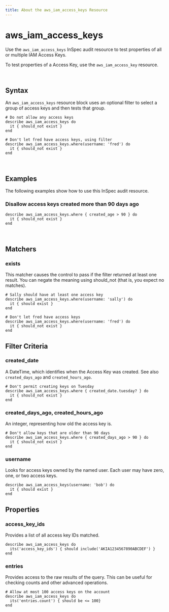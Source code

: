 ```yaml
---
title: About the aws_iam_access_keys Resource
---
```


# aws_iam_access_keys

Use the `aws_iam_access_keys` InSpec audit resource to test properties of all or multiple IAM Access Keys.

To test properties of a Access Key, use the `aws_iam_access_key` resource.

<br>

## Syntax

An `aws_iam_access_keys` resource block uses an optional filter to select a group of access keys and then tests that group.

    # Do not allow any access keys
    describe aws_iam_access_keys do
      it { should_not exist }
    end

    # Don't let fred have access keys, using filter
    describe aws_iam_access_keys.where(username: 'fred') do
      it { should_not exist }
    end    

<br>

## Examples

The following examples show how to use this InSpec audit resource.

### Disallow access keys created more than 90 days ago

    describe aws_iam_access_keys.where { created_age > 90 } do
      it { should_not exist }
    end 

<br>

## Matchers

### exists

This matcher causes the control to pass if the filter returned at least one result. You can negate the meaning using should_not (that is, you expect no matches).

    # Sally should have at least one access key
    describe aws_iam_access_keys.where(username: 'sally') do
      it { should exist }
    end

    # Don't let fred have access keys
    describe aws_iam_access_keys.where(username: 'fred') do
      it { should_not exist }
    end   

## Filter Criteria
 
### created_date

A DateTime, which identifies when the Access Key was created.  See also `created_days_ago` and `created_hours_ago`.

    # Don't permit creating keys on Tuesday
    describe aws_iam_access_keys.where { created_date.tuesday? } do
      it { should_not exist }
    end

### created_days_ago, created_hours_ago

An integer, representing how old the access key is.

    # Don't allow keys that are older than 90 days
    describe aws_iam_access_keys.where { created_days_ago > 90 } do
      it { should_not exist }
    end

### username

Looks for access keys owned by the named user.  Each user may have zero, one, or two access keys.

    describe aws_iam_access_keys(username: 'bob') do
      it { should exist }
    end

## Properties

### access_key_ids

Provides a list of all access key IDs matched.

    describe aws_iam_access_keys do
      its('access_key_ids') { should include('AKIA1234567890ABCDEF') }
    end

### entries

Provides access to the raw results of the query.  This can be useful for checking counts and other advanced operations.

    # Allow at most 100 access keys on the account
    describe aws_iam_access_keys do
      its('entries.count') { should be <= 100}
    end
